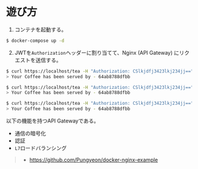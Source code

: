 # 遊び方

1. コンテナを起動する。

```bash
$ docker-compose up -d
```

2. JWTを`Authorization`ヘッダーに割り当てて、Nginx (API Gateway) にリクエストを送信する。

```bash
$ curl https://localhost/tea -H "Authorization: CSlkjdfj3423lkj234jj==" -k
> Your Coffee has been served by - 64ab8788dfbb
```

```bash
$ curl https://localhost/tea -H "Authorization: CSlkjdfj3423lkj234jj==" -k
> Your Coffee has been served by - 64ab8788dfbb
```

```bash
$ curl https://localhost/tea -H "Authorization: CSlkjdfj3423lkj234jj==" -k
> Your Coffee has been served by - 64ab8788dfbb
```

以下の機能を持つAPI Gatewayである。

- 通信の暗号化
- 認証
- `L7`ロードバランシング

> - https://github.com/Pungyeon/docker-nginx-example

